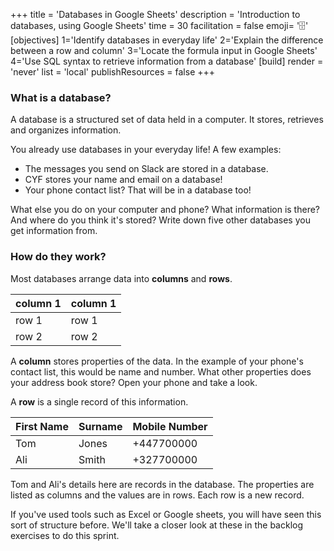 +++
title = 'Databases in Google Sheets'
description = 'Introduction to databases, using Google Sheets'
time = 30
facilitation = false
emoji= '🗄️' 
[objectives]
    1='Identify databases in everyday life'
    2='Explain the difference between a row and column'
    3='Locate the formula input in Google Sheets'
    4='Use SQL syntax to retrieve information from a database'
[build]
  render = 'never'
  list = 'local'
  publishResources = false
+++

### What is a database?

A database is a structured set of data held in a computer. It stores, retrieves and organizes information.

You already use databases in your everyday life! A few examples:

- The messages you send on Slack are stored in a database.
- CYF stores your name and email on a database!
- Your phone contact list? That will be in a database too!

What else you do on your computer and phone? What information is there? And where do you think it's stored? Write down five other databases you get information from.

### How do they work?

Most databases arrange data into **columns** and **rows**.

| column 1 | column 1 |
| -------- | -------- |
| row 1    | row 1    |
| row 2    | row 2    |

A **column** stores properties of the data. In the example of your phone's contact list, this would be name and number. What other properties does your address book store? Open your phone and take a look.

A **row** is a single record of this information.

| First Name | Surname | Mobile Number |
| ---------- | ------- | ------------- |
| Tom        | Jones   | +447700000    |
| Ali        | Smith   | +327700000    |

Tom and Ali's details here are records in the database. The properties are listed as columns and the values are in rows. Each row is a new record.

If you've used tools such as Excel or Google sheets, you will have seen this sort of structure before. We'll take a closer look at these in the backlog exercises to do this sprint.
